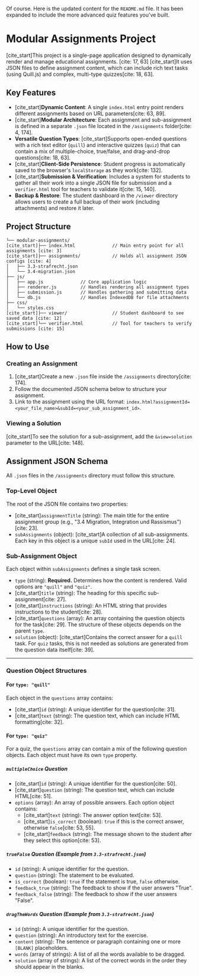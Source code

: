 Of course. Here is the updated content for the `README.md` file. It has been expanded to include the more advanced quiz features you've built.

# Modular Assignments Project

[cite\_start]This project is a single-page application designed to dynamically render and manage educational assignments. [cite: 17, 63] [cite\_start]It uses JSON files to define assignment content, which can include rich text tasks (using Quill.js) and complex, multi-type quizzes[cite: 18, 63].

## Key Features

  * [cite\_start]**Dynamic Content**: A single `index.html` entry point renders different assignments based on URL parameters[cite: 63, 89].
  * [cite\_start]**Modular Architecture**: Each assignment and sub-assignment is defined in a separate `.json` file located in the `/assignments` folder[cite: 4, 174].
  * **Versatile Question Types**: [cite\_start]Supports open-ended questions with a rich text editor (`quill`) and interactive quizzes (`quiz`) that can contain a mix of multiple-choice, true/false, and drag-and-drop questions[cite: 18, 63].
  * [cite\_start]**Client-Side Persistence**: Student progress is automatically saved to the browser's `localStorage` as they work[cite: 132].
  * [cite\_start]**Submission & Verification**: Includes a system for students to gather all their work into a single JSON file for submission and a `verifier.html` tool for teachers to validate it[cite: 15, 140].
  * **Backup & Restore**: The student dashboard in the `/viewer` directory allows users to create a full backup of their work (including attachments) and restore it later.

## Project Structure

```
└── modular-assignments/
[cite_start]├── index.html              // Main entry point for all assignments [cite: 3]
[cite_start]├── assignments/            // Holds all assignment JSON configs [cite: 4]
│   ├── 3.3-strafrecht.json
│   └── 3.4-migration.json
├── js/
│   ├── app.js              // Core application logic 
│   ├── renderer.js         // Handles rendering all assignment types
│   ├── submission.js       // Handles gathering and submitting data
│   └── db.js               // Handles IndexedDB for file attachments
├── css/
│   └── styles.css
[cite_start]├── viewer/                 // Student dashboard to see saved data [cite: 12]
[cite_start]└── verifier.html           // Tool for teachers to verify submissions [cite: 15]
```

## How to Use

### Creating an Assignment

1.  [cite\_start]Create a new `.json` file inside the `/assignments` directory[cite: 174].
2.  Follow the documented JSON schema below to structure your assignment.
3.  Link to the assignment using the URL format: `index.html?assignmentId=<your_file_name>&subId=<your_sub_assignment_id>`.

### Viewing a Solution

[cite\_start]To see the solution for a sub-assignment, add the `&view=solution` parameter to the URL[cite: 148].

## Assignment JSON Schema

All `.json` files in the `/assignments` directory must follow this structure.

### Top-Level Object

The root of the JSON file contains two properties:

  * [cite\_start]`assignmentTitle` (string): The main title for the entire assignment group (e.g., "3.4 Migration, Integration und Rassismus")[cite: 23].
  * `subAssignments` (object): [cite\_start]A collection of all sub-assignments. Each key in this object is a unique `subId` used in the URL[cite: 24].

### Sub-Assignment Object

Each object within `subAssignments` defines a single task screen.

  * `type` (string): **Required.** Determines how the content is rendered. Valid options are `"quill"` and `"quiz"`.
  * [cite\_start]`title` (string): The heading for this specific sub-assignment[cite: 27].
  * [cite\_start]`instructions` (string): An HTML string that provides instructions to the student[cite: 28].
  * [cite\_start]`questions` (array): An array containing the question objects for the task[cite: 29]. The structure of these objects depends on the parent `type`.
  * `solution` (object): [cite\_start]Contains the correct answer for a `quill` task. For `quiz` tasks, this is not needed as solutions are generated from the question data itself[cite: 39].

-----

### Question Object Structures

#### For `type: "quill"`

Each object in the `questions` array contains:

  * [cite\_start]`id` (string): A unique identifier for the question[cite: 31].
  * [cite\_start]`text` (string): The question text, which can include HTML formatting[cite: 32].

#### For `type: "quiz"`

For a quiz, the `questions` array can contain a mix of the following question objects. Each object must have its own `type` property.

##### `multipleChoice` Question

  * [cite\_start]`id` (string): A unique identifier for the question[cite: 50].
  * [cite\_start]`question` (string): The question text, which can include HTML[cite: 51].
  * `options` (array): An array of possible answers. Each option object contains:
      * [cite\_start]`text` (string): The answer option text[cite: 53].
      * [cite\_start]`is_correct` (boolean): `true` if this is the correct answer, otherwise `false`[cite: 53, 55].
      * [cite\_start]`feedback` (string): The message shown to the student after they select this option[cite: 53].

##### `trueFalse` Question (Example from `3.3-strafrecht.json`)

  * `id` (string): A unique identifier for the question.
  * `question` (string): The statement to be evaluated.
  * `is_correct` (boolean): `true` if the statement is true, `false` otherwise.
  * `feedback_true` (string): The feedback to show if the user answers "True".
  * `feedback_false` (string): The feedback to show if the user answers "False".

##### `dragTheWords` Question (Example from `3.3-strafrecht.json`)

  * `id` (string): A unique identifier for the question.
  * `question` (string): An introductory text for the exercise.
  * `content` (string): The sentence or paragraph containing one or more `[BLANK]` placeholders.
  * `words` (array of strings): A list of all the words available to be dragged.
  * `solution` (array of strings): A list of the correct words in the order they should appear in the blanks.